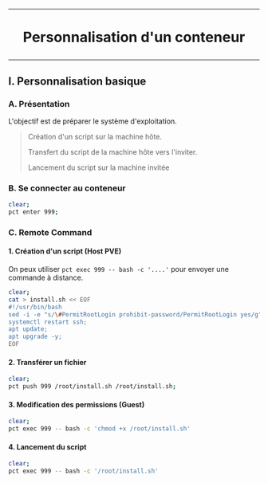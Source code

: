 ------------------------------------------------------------------------------------------------------
# <p align='center'> Personnalisation d'un conteneur </p>
------------------------------------------------------------------------------------------------------
## I. Personnalisation basique
### A. Présentation
L'objectif est de préparer le système d'exploitation.

> Création d'un script sur la machine hôte.
>
> Transfert du script de la machine hôte vers l'inviter.
>
> Lancement du script sur la machine invitée

### B. Se connecter au conteneur
```bash
clear;
pct enter 999;
```

### C. Remote Command
#### 1. Création d'un script (Host PVE)
On peux utiliser `pct exec 999 -- bash -c '....'` pour envoyer une commande à distance.
```bash
clear;
cat > install.sh << EOF
#!/usr/bin/bash
sed -i -e "s/\#PermitRootLogin prohibit-password/PermitRootLogin yes/g" /etc/ssh/sshd_config;
systemctl restart ssh;
apt update;
apt upgrade -y;
EOF
```

#### 2. Transférer un fichier
```bash
clear;
pct push 999 /root/install.sh /root/install.sh;
```

#### 3. Modification des permissions (Guest)
```bash
clear;
pct exec 999 -- bash -c 'chmod +x /root/install.sh'
```
#### 4. Lancement du script
```bash
clear;
pct exec 999 -- bash -c '/root/install.sh'
```
